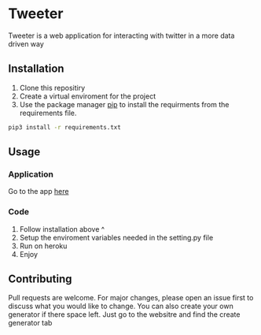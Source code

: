 # Tweeter

Tweeter is a web application for interacting with twitter in a more data driven way

## Installation

1. Clone this repositiry<br>
2. Create a virtual enviroment for the project<br>
3. Use the package manager [pip](https://pip.pypa.io/en/stable/) to install the requirments from the requirements file.

```bash
pip3 install -r requirements.txt
```

## Usage

### Application
Go to the app [here](https://shrouded-journey-49322.herokuapp.com/)

### Code
1. Follow installation above ^<br>
2. Setup the enviroment variables needed in the setting.py file<br>
3. Run on heroku<br>
4. Enjoy

## Contributing
Pull requests are welcome. For major changes, please open an issue first to discuss what you would like to change. 
You can also create your own generator if there space left. Just go to the websitre and find the create generator tab
